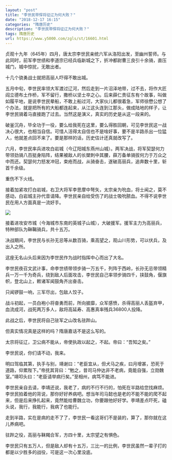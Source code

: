 ```yaml
---
layout: "post"
title: "李世民带悍将征辽为何大败？"
date: "2018-12-17 16:15"
categories: "隋唐历史"
description: "李世民带悍将征辽为何大败？"
tags: 隋唐历史
url: https://www.y5000.com/zgls/st/16601.html
---
```






贞观十九年（645年）四月，唐太宗李世民亲统六军从洛阳出发，至幽州誓师。与此同时，前军李世绩和李道宗已经兵临新城之下，折冲都尉曹三良引十余骑，直压城门，城中惊扰，无敢出者。

十几个骁勇战士就把高丽人吓得不敢出城。

五月中旬，李世民率领大军渡过辽河，然后走到一片沼泽地带，过不去，将作大匠阎立德布土作桥，军不留行，撒桥以坚士卒之心。后来薛仁贵征东有个故事，叫做如履平地，是说李世民晕船，不敢上船过河，大家伙儿都很着急，军师徐懋公想了个办法，就是把所有的大船都连起来，从江这头连到江那头，做成陆地的样子，让李世民骑着马直接跑了过去。当然这是演义，真实的历史是从这一段来的。

破釜沉舟，毕全功于一役，要么给我死在这里，要么得胜回朝，可见李世民这一战决心很大，也相当自信。可惜人活得太自信也不是啥好事，要不是半路杀出一位猛人，他就差点回不来了。要是那样的话，历史估计还真就改写了。

六月，李世民率兵进攻白岩城（今辽阳城东燕州山城）。两军决战，将军契瑟何力带领劲骑八百挺身陷阵，结果被敌人的长槊刺中其腰，薛万备单骑拔何力于万众之中而还。契瑟何力怒发冲冠，束疮而战，从骑奋击，遂破高丽兵，追奔数十里，斩首千余级。

重伤不下火线。

接着加紧攻打白岩城，右卫大将军李思摩中弩矢，太宗亲为吮血，将士闻之，莫不感动，白岩城主孙代音请降。李世民亲自给受伤了的战士吸吮脓血。不得不说李世民在用人方面真是一流好手。

![](https://img.y5000.com/uploads/allimg/170310/8-1F31014523H11.jpg)

接着进攻安市城（今海城市东南的英城子山城），大破援军。援军主力为高丽兵，特种部队为靺鞨骑兵，共十五万。

决战期间，李世民与长孙无忌等从数百骑，乘高望之，观山川形势，可以伏兵，及出入之所。

这座无名山头后来因为李世民作为战时指挥中心而出了大名。

李世民夜召文武计事，命李世绩带领步骑一万五千，列阵于西岭，长孙无忌带领精兵一万一千为奇兵，绕到敌人后面攻击，李世民自己率领步骑四千，挟鼓角，偃旗帜，登北山上，敕诸军闻鼓角齐出奋击。

只闻锣鼓一响，三军尽出，包敌人饺子。

战斗初起，一员白袍小将奋勇而前，所向披靡，众军感愤，杀得高丽人丢盔弃甲，血流成河，战死两万多人，敌将高延寿、高惠真率残兵36800人投降。

此战之后，李世民将自己驻军之山改名驻跸山。

但真实情况真是这样的吗？隋唐嘉话不是这么写的。

太宗将征辽，卫公病不能从，帝使执政以起之，不起。帝曰：“吾知之矣。”

李世民说，你们请不动，我来。

明曰驾临其第，执手与别，靖谢曰：“老臣宜从，但犬马之疾，曰月增甚，恐死于道路，仰累陛下。”帝抚其背曰：“勉之，昔司马仲达非不老病，竟能自强，立勋魏室。”靖叩头曰：“老臣请举病行矣。”至相州，病笃不能进。

李世民亲自去请，李靖还说，我老了，病的不行不行的，怕死在半路给您找麻烦。李世民拍着他的背说，那你好好养病吧。想当年司马懿也是老的不能不能的爬不起来，但是后来挣扎起来，竟然能给曹魏立功，你要跟他好好学。李靖差点吓死，磕头说，我行，我能行，我病了也能行。

走到半路，实在是病的走不了了，李世民一看这哥们不是装的，算了，那你就在这儿养病吧。

驻跸之役，高丽与靺羯合军，方四十里，太宗望之有惧色。

李世民只有五万人，但是敌人却有十五万，三比一的比例，李世民虽然一辈子打的都是以少胜多的战役，可是这一次心里没底。
